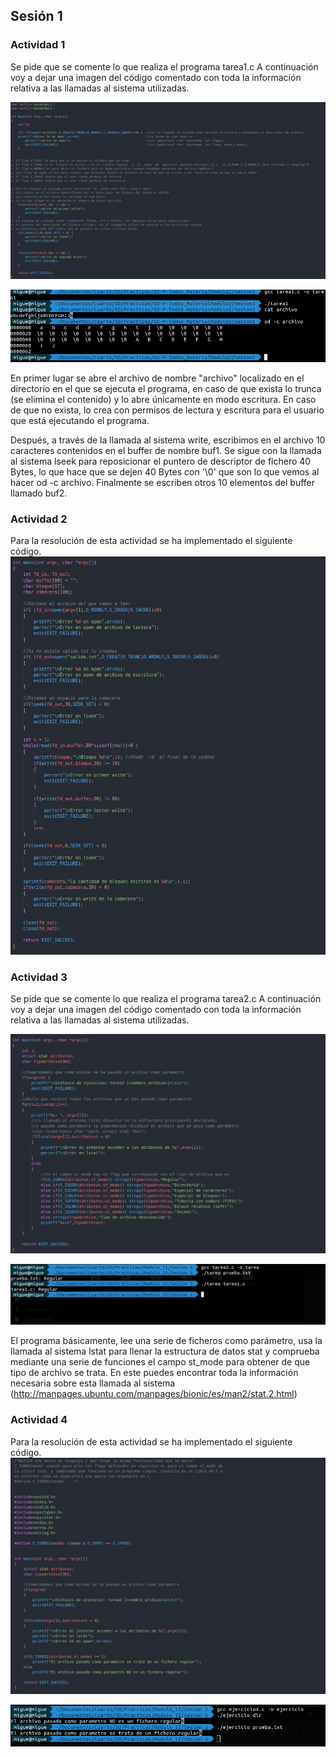 ## Sesión 1
### Actividad 1

Se pide que se comente lo que realiza el programa tarea1.c
A continuación voy a dejar una imagen del código comentado con toda la información relativa a las llamadas al sistema utilizadas.


![Ejercicio1](ExplicacionTarea1.jpeg)


![Ejercicio1](EjecucionTarea1.jpeg)

En primer lugar se abre el archivo de nombre "archivo" localizado en el directorio en el que se ejecuta el programa, en caso de que exista lo trunca (se elimina el contenido) y lo abre únicamente en modo escritura. En caso de que no exista, lo crea con permisos de lectura y escritura para el usuario que está ejecutando el programa.

Después, a través de la llamada al sistema write, escribimos en el archivo 10 caracteres contenidos en el buffer de nombre buf1. Se sigue con la llamada al sistema lseek para reposicionar el puntero de descriptor de fichero 40 Bytes, lo que hace que se dejen 40 Bytes con '\0' que son lo que vemos al hacer od -c archivo. Finalmente se escriben otros 10 elementos del buffer llamado buf2.

### Actividad 2

Para la resolución de esta actividad se ha implementado el siguiente código.![Ejercicio2](Ejercicio2.jpeg)

### Actividad 3

Se pide que se comente lo que realiza el programa tarea2.c
A continuación voy a dejar una imagen del código comentado con toda la información relativa a las llamadas al sistema utilizadas.


![Ejercicio1](ExplicacionTarea2.jpeg)


![Ejercicio1](EjecucionTarea2.jpeg)

El programa básicamente, lee una serie de ficheros como parámetro, usa la llamada al sistema lstat para llenar la estructura de datos stat y comprueba mediante una serie de funciones el campo st_mode para obtener de que tipo de archivo se trata. En este puedes encontrar toda la información necesaria sobre esta llamada al sistema (http://manpages.ubuntu.com/manpages/bionic/es/man2/stat.2.html)


### Actividad 4

Para la resolución de esta actividad se ha implementado el siguiente código.![Ejercicio4](CodigoEjercicio4.jpeg)

![Ejercicio4](EjecucionEjercicio4.jpeg)
